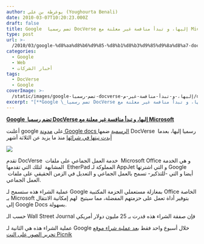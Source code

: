 ```yaml
---
author: يوغرطة بن علي (Youghourta Benali)
date: 2010-03-07T10:20:23.000Z
draft: false
title: Google  تضم رسميا DocVerse إليها، و تبدأ منافسة غير معلنة مع Microsoft
type: post
url: >-
  /2010/03/google-%d8%aa%d8%b6%d9%85-%d8%b1%d8%b3%d9%85%d9%8a%d8%a7-docverse-%d8%a5%d9%84%d9%8a%d9%87%d8%a7%d8%8c-%d9%88-%d8%aa%d8%a8%d8%af%d8%a3-%d9%85%d9%86%d8%a7%d9%81%d8%b3%d8%a9-%d8%ba%d9%8a%d8%b1-%d9%85/
categories:
  - Google
  - Web
  - أخبار الشركات
tags:
  - DocVerse
  - Google
coverImage: >-
  /static/images/google-تضم-رسميا-docverse-إليها،-و-تبدأ-منافسة-غير-م/docverse.jpg
excerpt: "[**Google \_تضم رسميا DocVerse إليها، و تبدأ منافسة غير معلنة مع Microsoft**](https://www.it-scoop.com/2010/03/google-%d8%aa%d8%b6%d9%85-%d8%b1%d8%b3%d9%85%d9%8a%d8%a7-docverse-%d8%a5%d9%84%d9%8a%d9%87%d8%a7%d8%8c-%d9%88-%d8%aa%d8%a8%d8%af%d8%a3-%d9%85%d9%86%d8%a7%d9%81%d8%b3%d8%a9-%d8%ba%d9%8a%d8%b1-%d9%85/)\n\nأعلنت google على [مدونة Google docs الرسمية](http://googledocs.blogspot.com/2010/03/google-docs-welcomes-docverse.html) ضمها DocVerse \_رسميا إليها، بعدما [أبدت نيتها في شرائها](../../../../../2009/12/docvers-%d8%aa%d9%86%d8%b6%d9%85-%d8%a5%d9%84%d9%89-%d9%82%d8%a7%d8%a6%d9%85%d8%a9-%d8%a7%d9%84%d8%b4%d8%b1%d9%83%d8%a7%d8%aa-%d8%a7%d9%84%d8%aa%d9%8a-%d8%aa%d8%b3%d9%8a%d9%84-%d9%84%d8%b9%d8%a7%d8%a8/) منذ ما يزيد عن الثلاثة أشهر\n\n\n\nتقدم DocVerse \_خدمة العمل الجماعي على ملفات \_Microsoft"
---
```

[**Google  تضم رسميا DocVerse إليها، و تبدأ منافسة غير معلنة مع Microsoft**](https://www.it-scoop.com/2010/03/google-%d8%aa%d8%b6%d9%85-%d8%b1%d8%b3%d9%85%d9%8a%d8%a7-docverse-%d8%a5%d9%84%d9%8a%d9%87%d8%a7%d8%8c-%d9%88-%d8%aa%d8%a8%d8%af%d8%a3-%d9%85%d9%86%d8%a7%d9%81%d8%b3%d8%a9-%d8%ba%d9%8a%d8%b1-%d9%85/)

أعلنت google على [مدونة Google docs الرسمية](http://googledocs.blogspot.com/2010/03/google-docs-welcomes-docverse.html) ضمها DocVerse  رسميا إليها، بعدما [أبدت نيتها في شرائها](../../../../../2009/12/docvers-%d8%aa%d9%86%d8%b6%d9%85-%d8%a5%d9%84%d9%89-%d9%82%d8%a7%d8%a6%d9%85%d8%a9-%d8%a7%d9%84%d8%b4%d8%b1%d9%83%d8%a7%d8%aa-%d8%a7%d9%84%d8%aa%d9%8a-%d8%aa%d8%b3%d9%8a%d9%84-%d9%84%d8%b9%d8%a7%d8%a8/) منذ ما يزيد عن الثلاثة أشهر

![](/static/images/google-تضم-رسميا-docverse-إليها،-و-تبدأ-منافسة-غير-م/docverse.jpg)

تقدم DocVerse  خدمة العمل الجماعي على ملفات  Microsoft Office و هي الخدمة المشابهة  لتلك التي تقدمها  EtherPad المملوكة لـ AppJet و التي اشترتها Google  أيضا و التي -للتذكير- تسمح بالعمل الجماعي و التعديل في الزمن الحقيقي على ملفات العمل الجماعي.

عملية الشراء هذه ستسمح لـ Google بمغازلة مستعملي الحزمة المكتبية Office الخاصة بـ Microsoft بتوفير أداة تعمل على حزمتهم المفضلة، مما سيتيح  لهم إمكانية الانتقال إلى Google Docs بسهولة.

حسب الـ Wall Street Journal فإن صفقة الشراء هذه قدرت بـ 25 مليون دولار أمريكي

عملية الشراء هذه هي الثانية لـ Google خلال أسبوع واحد فقط [بعد عملية شراء موقع تحرير الصور على النت Picnik](../../../../../2010/03/google-%d8%aa%d8%b3%d8%aa%d8%ad%d9%88%d8%b0-%d8%b9%d9%84%d9%89-%d9%85%d9%88%d9%82%d8%b9-picnik-%d8%a7%d9%84%d9%85%d8%aa%d8%ae%d8%b5%d8%b5-%d9%81%d9%8a-%d8%aa%d8%ad%d8%b1%d9%8a%d8%b1-%d8%a7%d9%84/)
